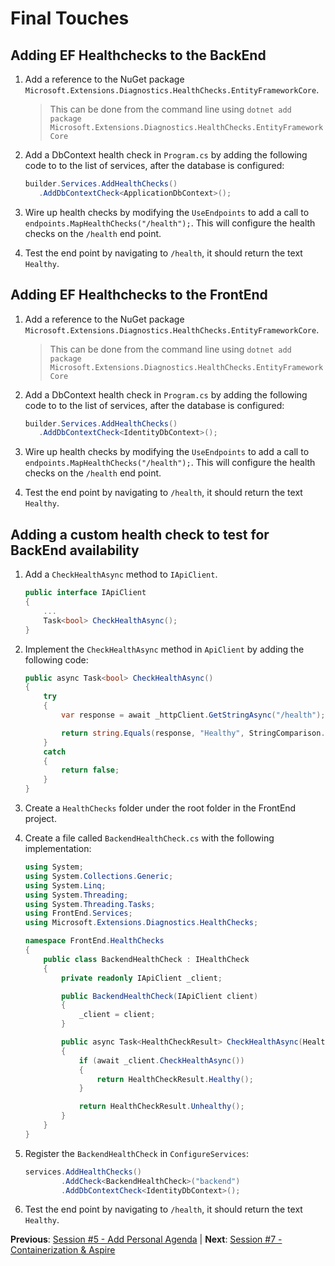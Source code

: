 # Final Touches

## Adding EF Healthchecks to the BackEnd

1. Add a reference to the NuGet package `Microsoft.Extensions.Diagnostics.HealthChecks.EntityFrameworkCore`.

    > This can be done from the command line using `dotnet add package Microsoft.Extensions.Diagnostics.HealthChecks.EntityFrameworkCore`

1. Add a DbContext health check in `Program.cs` by adding the following code to to the list of services, after the database is configured:

   ```csharp
   builder.Services.AddHealthChecks()
      .AddDbContextCheck<ApplicationDbContext>();
   ```

1. Wire up health checks by modifying the `UseEndpoints` to add a call to `endpoints.MapHealthChecks("/health");`. This will configure the health checks on the `/health` end point.
1. Test the end point by navigating to `/health`, it should return the text `Healthy`.

## Adding EF Healthchecks to the FrontEnd

1. Add a reference to the NuGet package `Microsoft.Extensions.Diagnostics.HealthChecks.EntityFrameworkCore`.
    > This can be done from the command line using `dotnet add package Microsoft.Extensions.Diagnostics.HealthChecks.EntityFrameworkCore`
1. Add a DbContext health check in `Program.cs` by adding the following code to to the list of services, after the database is configured:

   ```csharp
   builder.Services.AddHealthChecks()
      .AddDbContextCheck<IdentityDbContext>();
   ```

1. Wire up health checks by modifying the `UseEndpoints` to add a call to `endpoints.MapHealthChecks("/health");`. This will configure the health checks on the `/health` end point.
1. Test the end point by navigating to `/health`, it should return the text `Healthy`.

## Adding a custom health check to test for BackEnd availability

1. Add a `CheckHealthAsync` method to `IApiClient`.

   ```c#
   public interface IApiClient
   {
       ...
       Task<bool> CheckHealthAsync();
   }
   ```

1. Implement the `CheckHealthAsync` method in `ApiClient` by adding the following code:

    ```csharp
    public async Task<bool> CheckHealthAsync()
    {
        try
        {
            var response = await _httpClient.GetStringAsync("/health");

            return string.Equals(response, "Healthy", StringComparison.OrdinalIgnoreCase);
        }
        catch
        {
            return false;
        }
    }
    ```

1. Create a `HealthChecks` folder under the root folder in the FrontEnd project.
1. Create a file called `BackendHealthCheck.cs` with the following implementation:

    ```csharp
    using System;
    using System.Collections.Generic;
    using System.Linq;
    using System.Threading;
    using System.Threading.Tasks;
    using FrontEnd.Services;
    using Microsoft.Extensions.Diagnostics.HealthChecks;

    namespace FrontEnd.HealthChecks
    {
        public class BackendHealthCheck : IHealthCheck
        {
            private readonly IApiClient _client;

            public BackendHealthCheck(IApiClient client)
            {
                _client = client;
            }

            public async Task<HealthCheckResult> CheckHealthAsync(HealthCheckContext context, CancellationToken cancellationToken = default(CancellationToken))
            {
                if (await _client.CheckHealthAsync())
                {
                    return HealthCheckResult.Healthy();
                }

                return HealthCheckResult.Unhealthy();
            }
        }
    }
    ```

1. Register the `BackendHealthCheck` in `ConfigureServices`:

    ```csharp
    services.AddHealthChecks()
            .AddCheck<BackendHealthCheck>("backend")
            .AddDbContextCheck<IdentityDbContext>();
    ```

1. Test the end point by navigating to `/health`, it should return the text `Healthy`.





**Previous**: [Session #5 - Add Personal Agenda](/docs/5.%20Add%20personal%20agenda.md) | **Next**: [Session #7 - Containerization & Aspire](/docs/7.%20Containerization-Aspire.mdd)
